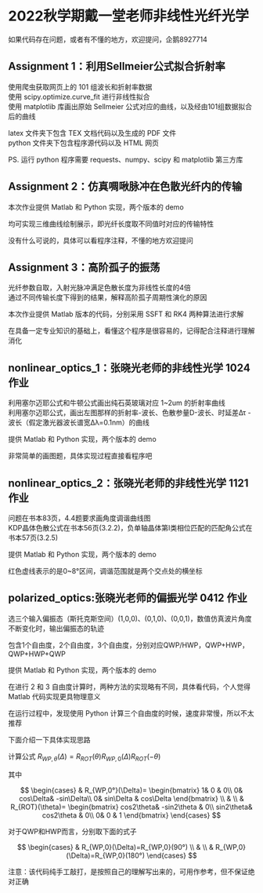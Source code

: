 # 2022秋学期戴一堂老师非线性光纤光学
如果代码存在问题，或者有不懂的地方，欢迎提问，企鹅8927714

## Assignment 1：利用Sellmeier公式拟合折射率

使用爬虫获取网页上的 101 组波长和折射率数据  
使用 scipy.optimize.curve_fit 进行非线性拟合  
使用 matplotlib 库画出原始 Sellmeier 公式对应的曲线，以及经由101组数据拟合后的曲线  
  
 latex 文件夹下包含 TEX 文档代码以及生成的 PDF 文件  
 python 文件夹下包含程序源代码以及 HTML 网页  
   
 PS. 运行 python 程序需要 requests、numpy、scipy 和 matplotlib 第三方库
 
 ## Assignment 2：仿真啁啾脉冲在色散光纤内的传输
 本次作业提供 Matlab 和 Python 实现，两个版本的 demo
 
 均可实现三维曲线绘制展示，即光纤长度取不同值时对应的传输特性
 
 没有什么可说的，具体可以看程序注释，不懂的地方欢迎提问
 
 ## Assignment 3：高阶孤子的振荡  
光纤参数自取，入射光脉冲满足色散长度为非线性长度的4倍  
通过不同传输长度下得到的结果，解释高阶孤子周期性演化的原因  

本次作业提供 Matlab 版本的代码，分别采用 SSFT 和 RK4 两种算法进行求解

在具备一定专业知识的基础上，看懂这个程序是很容易的，记得配合注释进行理解消化

## nonlinear_optics_1：张晓光老师的非线性光学 1024 作业
利用塞尔迈耶公式和牛顿公式画出纯石英玻璃对应 1~2um 的折射率曲线  
利用塞尔迈耶公式，画出左图那样的折射率-波长、色散参量D-波长、时延差Δτ - 波长（假定激光器波长谱宽Δλ=0.1nm）的曲线

提供 Matlab 和 Python 实现，两个版本的 demo

非常简单的画图题，具体实现过程直接看程序吧

## nonlinear_optics_2：张晓光老师的非线性光学 1121 作业
问题在书本83页，4.4题要求画角度调谐曲线图  
KDP晶体色散公式在书本56页(3.2.2)，负单轴晶体第Ⅰ类相位匹配的匹配角公式在书本57页(3.2.5)  

提供 Matlab 和 Python 实现，两个版本的 demo

红色虚线表示的是0~8°区间，调谐范围就是两个交点处的横坐标

## polarized_optics:张晓光老师的偏振光学 0412 作业
选三个输入偏振态（斯托克斯空间）(1,0,0)、(0,1,0)、(0,0,1)，数值仿真波片角度不断变化时，输出偏振态的轨迹

包含1个自由度，2个自由度，3个自由度，分别对应QWP/HWP，QWP+HWP，QWP+HWP+QWP

提供 Matlab 和 Python 实现，两个版本的 demo

在进行 2 和 3 自由度计算时，两种方法的实现略有不同，具体看代码，个人觉得 Matlab 代码实现更具物理意义

在运行过程中，发现使用 Python 计算三个自由度的时候，速度非常慢，所以不太推荐

下面介绍一下具体实现思路

计算公式 $R_{WP,\theta}(\Delta)=R_{ROT}(\theta) R_{WP,0}(\Delta) R_{ROT}(-\theta)$

其中

$$
\begin{cases}
  & R_{WP,0°}(\Delta)=
\begin{bmatrix}
  1& 0 & 0\\
  0& cos\Delta& -sin\Delta\\
  0& sin\Delta & cos\Delta
\end{bmatrix} \\
& \\
  & R_{ROT}(\theta)=
\begin{bmatrix}
  cos2\theta& -sin2\theta & 0\\
  sin2\theta& cos2\theta & 0\\
  0& 0 & 1
\end{bmatrix}
\end{cases}
$$

对于QWP和HWP而言，分别取下面的式子

$$
\begin{cases}
  & R_{WP,0}(\Delta)=R_{WP,0}(90°) \\
  & \\
  & R_{WP,0}(\Delta)=R_{WP,0}(180°)
\end{cases}
$$


注意：该代码纯手工敲打，是按照自己的理解写出来的，可用作参考，但不保证绝对正确

